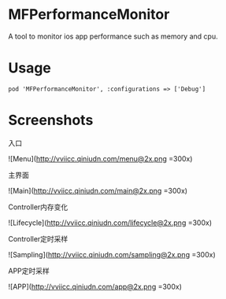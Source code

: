 # MFPerformanceMonitor
A tool to monitor ios app performance such as memory and cpu.

# Usage
```
pod 'MFPerformanceMonitor', :configurations => ['Debug']
```

# Screenshots

入口

![Menu](http://vviicc.qiniudn.com/menu@2x.png =300x)

主界面

![Main](http://vviicc.qiniudn.com/main@2x.png =300x)

Controller内存变化

![Lifecycle](http://vviicc.qiniudn.com/lifecycle@2x.png =300x)

Controller定时采样

![Sampling](http://vviicc.qiniudn.com/sampling@2x.png =300x)

APP定时采样

![APP](http://vviicc.qiniudn.com/app@2x.png =300x)
